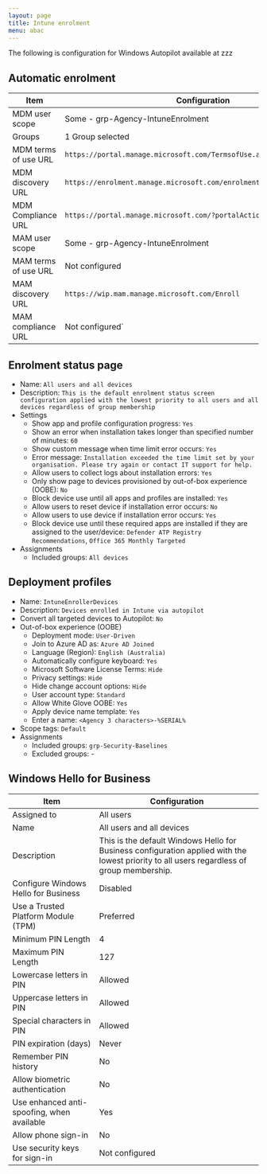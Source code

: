 ```yaml
---
layout: page
title: Intune enrolment
menu: abac
---
```


The following is configuration for Windows Autopilot available at zzz

## Automatic enrolment

Item | Configuration
--- | ---
MDM user scope | Some - grp-Agency-IntuneEnrolment
Groups | 1 Group selected
MDM terms of use URL | `https://portal.manage.microsoft.com/TermsofUse.aspx`
MDM discovery URL | `https://enrolment.manage.microsoft.com/enrolmentserver/discovery.svc`
MDM Compliance URL | `https://portal.manage.microsoft.com/?portalAction=Compliance`
MAM user scope | Some - grp-Agency-IntuneEnrolment
MAM terms of use URL | Not configured
MAM discovery URL | `https://wip.mam.manage.microsoft.com/Enroll`
MAM compliance URL | Not configured`

## Enrolment status page

* Name: `All users and all devices`
* Description: `This is the default enrolment status screen configuration applied with the lowest priority to all users and all devices regardless of group membership`
* Settings
  * Show app and profile configuration progress: `Yes`
  * Show an error when installation takes longer than specified number of minutes: `60`
  * Show custom message when time limit error occurs: `Yes`
  * Error message: `Installation exceeded the time limit set by your organisation. Please try again or contact IT support for help.`
  * Allow users to collect logs about installation errors: `Yes`
  * Only show page to devices provisioned by out-of-box experience (OOBE): `No`
  * Block device use until all apps and profiles are installed: `Yes`
  * Allow users to reset device if installation error occurs: `No`
  * Allow users to use device if installation error occurs: `Yes`
  * Block device use until these required apps are installed if they are assigned to the user/device: `Defender ATP Registry Recommendations`, `Office 365 Monthly Targeted`
* Assignments
  * Included groups: `All devices`

## Deployment profiles

* Name: `IntuneEnrollerDevices`
* Description: `Devices enrolled in Intune via autopilot`
* Convert all targeted devices to Autopilot: `No`
* Out-of-box experience (OOBE)
  * Deployment mode: `User-Driven`
  * Join to Azure AD as: `Azure AD Joined`
  * Language (Region): `English (Australia)`
  * Automatically configure keyboard: `Yes`
  * Microsoft Software License Terms: `Hide`
  * Privacy settings: `Hide`
  * Hide change account options: `Hide`
  * User account type: `Standard`
  * Allow White Glove OOBE: `Yes`
  * Apply device name template: `Yes`
  * Enter a name: `<Agency 3 characters>-%SERIAL%`
* Scope tags: `Default`
* Assignments
  * Included groups: `grp-Security-Baselines`
  * Excluded groups: -

## Windows Hello for Business

Item | Configuration
--- | ---
Assigned to | All users
Name | All users and all devices
Description | This is the default Windows Hello for Business configuration applied with the lowest priority to all users regardless of group membership.
Configure Windows Hello for Business | Disabled
Use a Trusted Platform Module (TPM) | Preferred
Minimum PIN Length | 4
Maximum PIN Length | 127
Lowercase letters in PIN | Allowed
Uppercase letters in PIN | Allowed
Special characters in PIN | Allowed
PIN expiration (days) | Never
Remember PIN history | No
Allow biometric authentication | No
Use enhanced anti-spoofing, when available | Yes
Allow phone sign-in | No
Use security keys for sign-in | Not configured
